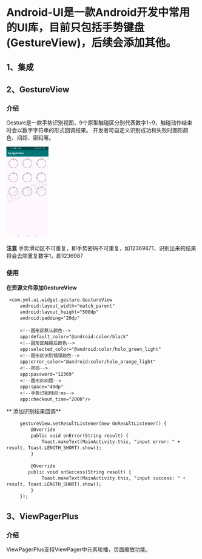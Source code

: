 
# Android-UI是一款Android开发中常用的UI库，目前只包括手势键盘(GestureView)，后续会添加其他。

## 1、集成
## 2、GestureView
### 介绍
Gesture是一款手势识别视图，9个原型触碰区分别代表数字1~9，触碰动作结束时会以数字字符串的形式回调结果。
开发者可自定义识别成功和失败时图形颜色、间距、密码等。

![GestureView演示](https://github.com/mingliangYan/Android-UI/blob/main/AndroidWidgetLib/gesture.gif)

**注意** 手势滑动区不可重复，即手势密码不可重复，如12369871，识别出来的结果将会去除重复数字1，即1236987
### 使用
  **在资源文件添加GestureView**

     <com.yml.ui.widget.gesture.GestureView
         android:layout_width="match_parent"
         android:layout_height="500dp"
         android:padding="20dp"
        
         <!--圆形区默认颜色-->
         app:default_color="@android:color/black"
         <!--圆形区触碰后颜色-->
         app:selected_color="@android:color/holo_green_light"
         <!--圆形区识别错误颜色-->
         app:error_color="@android:color/holo_orange_light"
         <!--密码-->
         app:password="12369"
         <!--圆形区间距-->
         app:space="40dp"
         <!--手势识别时间:ms-->
         app:checkout_time="2000"/>
** 添加识别结果回调**

         gestureView.setResultListener(new OnResultListener() {
             @Override
             public void onError(String result) {
                 Toast.makeText(MainActivity.this, "input error: " + result, Toast.LENGTH_SHORT).show();
             }

             @Override
            public void onSuccess(String result) {
                 Toast.makeText(MainActivity.this, "input success: " + result, Toast.LENGTH_SHORT).show();
             }
         });

## 3、ViewPagerPlus
### 介绍
ViewPagerPlus支持ViewPager中元素轮播，页面缩放功能。
